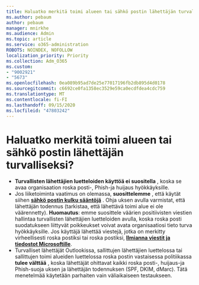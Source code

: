 ```yaml
---
title: Haluatko merkitä toimi alueen tai sähkö postin lähettäjän turvalliseksi?
ms.author: pebaum
author: pebaum
manager: mnirkhe
ms.audience: Admin
ms.topic: article
ms.service: o365-administration
ROBOTS: NOINDEX, NOFOLLOW
localization_priority: Priority
ms.collection: Adm_O365
ms.custom:
- "9002921"
- "5673"
ms.openlocfilehash: 0ea089b95ad7de25e77017196fb2db895d4d0178
ms.sourcegitcommit: c6692ce0fa1358ec3529e59ca0ecdfdea4cdc759
ms.translationtype: MT
ms.contentlocale: fi-FI
ms.lasthandoff: 09/15/2020
ms.locfileid: "47803242"
---
```

# <a name="need-to-mark-a-domain-or-email-sender-safe"></a>Haluatko merkitä toimi alueen tai sähkö postin lähettäjän turvalliseksi?

- **Turvallisten lähettäjien luetteloiden käyttöä ei suositella** , koska se avaa organisaation roska posti-, Phish-ja huijaus hyökkäyksille.
- Jos liiketoiminta vaatimus on olemassa, **suosittelemme** , että käytät siihen **[sähkö postin kulku sääntöjä](https://docs.microsoft.com/microsoft-365/security/office-365-security/create-safe-sender-lists-in-office-365?view=o365-worldwide#recommended-use-mail-flow-rules)** . Ohja uksen avulla varmistat, että lähettäjän todennus (tarkistaa, että lähettävä toimi alue ei ole väärennetty). **Huomautus**: emme suosittele väärien positiivisten viestien hallintaa turvallisten lähettäjien luetteloiden avulla, koska roska posti suodatukseen liittyvät poikkeukset voivat avata organisaatiosi tieto turva hyökkäyksille. Jos käyttäjä lähettää viestejä, jotka on merkitty virheellisesti roska postiksi tai roska postiksi, **[Ilmianna viestit ja tiedostot Microsoftille](https://protection.office.com/reportsubmission)**.
- Turvalliset lähettäjät Outlookissa, sallittujen lähettäjien luettelossa tai sallittujen toimi alueiden luettelossa roska postin vastaisessa politiikassa **tulee välttää** , koska lähettäjät ohittavat kaikki roska posti-, huijaus-ja Phish-suoja uksen ja lähettäjän todennuksen (SPF, DKIM, dMarc). Tätä menetelmää käytetään parhaiten vain väliaikaiseen testaukseen.
